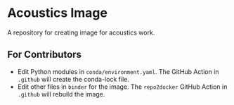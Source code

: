 # Acoustics Image

A repository for creating image for acoustics work.

## For Contributors

* Edit Python modules in `conda/environment.yaml`. The GitHub Action in `.github` will create the conda-lock file.
* Edit other files in `binder` for the image. The `repo2docker` GitHub Action in `.github` will rebuild the image.